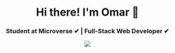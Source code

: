 <h1 align="center">
Hi there! I'm Omar 👋  

<h3 align="center">Student at Microverse ✔ | Full-Stack Web Developer ✔
</h3>

<p align="center">
    <img src="https://readme-typing-svg.herokuapp.com?color=00b2df&width=385&height=30&lines=Software+Developer;Open+to+new+opportunities+...&center=true"></a>
</p> 

